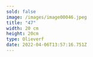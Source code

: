 ```yaml
---
sold: false
image: /images/image00046.jpeg
title: "47"
width: 20 cm
height: 20cm
type: Olieverf
date: 2022-04-06T13:57:16.751Z
---
```

